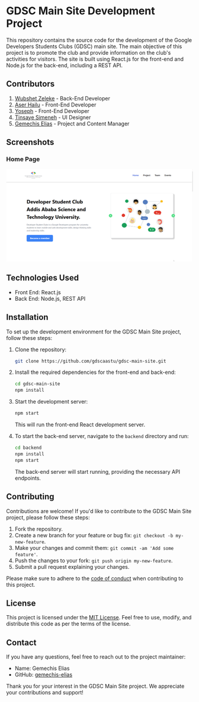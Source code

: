 # GDSC Main Site Development Project

This repository contains the source code for the development of the Google Developers Students Clubs (GDSC) main site. The main objective of this project is to promote the club and provide information on the club's activities for visitors. The site is built using React.js for the front-end and Node.js for the back-end, including a REST API.

## Contributors

1. [Wubshet Zeleke](https://github.com/wubeZ) - Back-End Developer
2. [Aser Hailu](https://github.com/asero13th) - Front-End Developer
3. [Yoseph](https://github.com/jossyfresh) - Front-End Developer
4. [Tinsaye Simeneh](https://github.com/tinsaye-simeneh) - UI Designer
5. [Gemechis Elias](https://github.com/gemechis-elias) - Project and Content Manager

## Screenshots

### Home Page

![Home Page](screenshots/home.png)

## Technologies Used

- Front End: React.js
- Back End: Node.js, REST API

## Installation

To set up the development environment for the GDSC Main Site project, follow these steps:

1. Clone the repository:

   ```bash
   git clone https://github.com/gdscaastu/gdsc-main-site.git
   ```

2. Install the required dependencies for the front-end and back-end:

   ```bash
   cd gdsc-main-site
   npm install
   ```

3. Start the development server:

   ```bash
   npm start
   ```

   This will run the front-end React development server.

4. To start the back-end server, navigate to the `backend` directory and run:

   ```bash
   cd backend
   npm install
   npm start
   ```

   The back-end server will start running, providing the necessary API endpoints.

## Contributing

Contributions are welcome! If you'd like to contribute to the GDSC Main Site project, please follow these steps:

1. Fork the repository.
2. Create a new branch for your feature or bug fix: `git checkout -b my-new-feature`.
3. Make your changes and commit them: `git commit -am 'Add some feature'`.
4. Push the changes to your fork: `git push origin my-new-feature`.
5. Submit a pull request explaining your changes.

Please make sure to adhere to the [code of conduct](CODE_OF_CONDUCT.md) when contributing to this project.

## License

This project is licensed under the [MIT License](LICENSE). Feel free to use, modify, and distribute this code as per the terms of the license.

## Contact

If you have any questions, feel free to reach out to the project maintainer:

- Name: Gemechis Elias
- GitHub: [gemechis-elias](https://github.com/gemechis-elias)

Thank you for your interest in the GDSC Main Site project. We appreciate your contributions and support!
